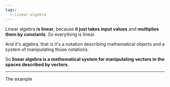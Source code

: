 ```yaml
---
tags:
  - Linear-algebra
---
```

Linear algebra **is linear**, because **it just takes input values** and **multiplies them by constants**. So everything is linear.

And it's algebra, that is it's a notation describing mathematical objects and a system of manipulating those notations.

So **linear algebra is a mathematical system for manipulating vectors in the spaces described by vectors**.

---

The example 
